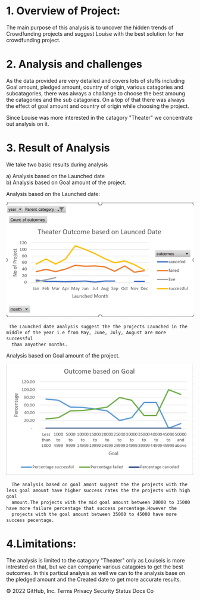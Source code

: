 # 1. Overview of Project:

The main purpose of this analysis is to uncover the hidden trends of Crowdfunding projects and suggest Louise with the best solution for
her crowdfunding project.

# 2. Analysis and challenges

As the data provided are very detailed and covers lots of stuffs including Goal amount, pledged amount, country of origin, various catagories
and subcatagories, there was always a challange to choose the best amoung the catagories and the sub catagories. On a top of that there was 
always the effect of goal amount and country of origin while choosing the project.

Since Louise was more interested in the catagory "Theater" we concentrate out analysis on it.

# 3. Result of Analysis

We take two basic results during analysis

a) Analysis based on the Launched date  
b) Analysis based on Goal amount of the project.

   
   Analysis based on the Launched date:
   
   
  ![](https://github.com/Spandanson/kickstarter-analysis/blob/master/Resources/Theater%20outcomes%20vs%20launched%20date.png)
   
     
     
     
     The Launched date analysis suggest the the projects Launched in the middle of the year i.e from May, June, July, August are more successful
      than anyother months.

   Analysis based on Goal amount of the project.

      
 ![](https://github.com/Spandanson/kickstarter-analysis/blob/master/Resources/Launched%20date%20vs%20theater%20outcomes.png)
      
      
      
      
      The analysis based on goal amont suggest the the projects with the less goal amount have higher success rates the the projects with high goal 
      amount.The projects with the mid goal amount between 20000 to 35000 have more failure percentage that success percentage.However the 
      projects with the goal amount between 35000 to 45000 have more success pecentage.

# 4.Limitations:

 The analysis is limited to the catagory "Theater" only as Louiseis  is more intrested on that, but we can comparie various catagoies to get the 
 best outcomes. In this particul analysis as well we can to the analysis base on the pledged amount and the Created date to get more accurate results.

© 2022 GitHub, Inc.
Terms
Privacy
Security
Status
Docs
Co
